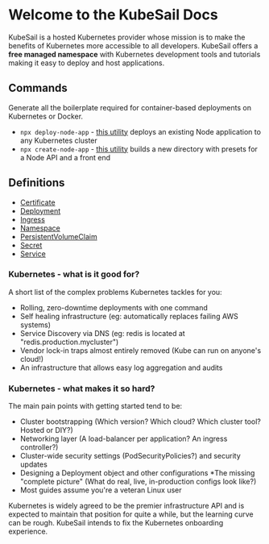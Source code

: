 # Welcome to the KubeSail Docs

KubeSail is a hosted Kubernetes provider whose mission is to make the benefits of Kubernetes more accessible to all developers. KubeSail offers a **free managed namespace** with Kubernetes development tools and tutorials making it easy to deploy and host applications.

## Commands

Generate all the boilerplate required for container-based deployments on Kubernetes or Docker.

- `npx deploy-node-app` - [this utility](https://github.com/kubesail/deploy-node-app) deploys an existing Node application to any Kubernetes cluster
- `npx create-node-app` - [this utility](https://github.com/create-node/create-node-app) builds a new directory with presets for a Node API and a front end

## Definitions

- [Certificate](/definitions#certificate)
- [Deployment](/definitions#deployment)
- [Ingress](/definitions#ingress)
- [Namespace](/definitions#namespace)
- [PersistentVolumeClaim](/definitions#persistentvolumeclaim)
- [Secret](/definitions#secret)
- [Service](/definitions#service)

### Kubernetes - what is it good for?

A short list of the complex problems Kubernetes tackles for you:

* Rolling, zero-downtime deployments with one command
* Self healing infrastructure (eg: automatically replaces failing AWS systems)
* Service Discovery via DNS (eg: redis is located at "redis.production.mycluster")
* Vendor lock-in traps almost entirely removed (Kube can run on anyone's cloud!)
* An infrastructure that allows easy log aggregation and audits

### Kubernetes - what makes it so hard?

The main pain points with getting started tend to be:

* Cluster bootstrapping (Which version? Which cloud? Which cluster tool? Hosted or DIY?)
* Networking layer (A load-balancer per application? An ingress controller?)
* Cluster-wide security settings (PodSecurityPolicies?) and security updates
* Designing a Deployment object and other configurations
*The missing "complete picture" (What do real, live, in-production configs look like?)
* Most guides assume you're a veteran Linux user

Kubernetes is widely agreed to be the premier infrastructure API and is expected to maintain that position for quite a while, but the learning curve can be rough. KubeSail intends to fix the Kubernetes onboarding experience.
